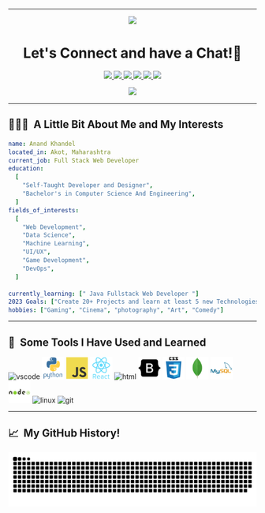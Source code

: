 <!-- <h1 align="center">Hi 👋, I'm Anand</h1>
<h3 align="center">A passionate fullstack web developer from India</h3> 

- 💬 Ask me about **C, C++, JAVA, HTML5, CSS3**

- 📫 How to reach me **Khandelas99@gmail.com**

- 📄 Know about my experiences (https://drive.google.com/file/d/12ckKpMzj47iu814QT3GODHUT8qEAo4SM/view?usp=share_link)

<h3 align="left">Connect with me:</h3>
<p align="left">
</p>

<h3 align="left">Languages and Tools:</h3>
<p align="left"> <a href="https://www.cprogramming.com/" target="_blank" rel="noreferrer"> <img src="https://raw.githubusercontent.com/devicons/devicon/master/icons/c/c-original.svg" alt="c" width="40" height="40"/> </a> <a href="https://www.w3schools.com/cpp/" target="_blank" rel="noreferrer"> <img src="https://raw.githubusercontent.com/devicons/devicon/master/icons/cplusplus/cplusplus-original.svg" alt="cplusplus" width="40" height="40"/> </a> <a href="https://www.w3schools.com/css/" target="_blank" rel="noreferrer"> <img src="https://raw.githubusercontent.com/devicons/devicon/master/icons/css3/css3-original-wordmark.svg" alt="css3" width="40" height="40"/> </a> <a href="https://www.w3.org/html/" target="_blank" rel="noreferrer"> <img src="https://raw.githubusercontent.com/devicons/devicon/master/icons/html5/html5-original-wordmark.svg" alt="html5" width="40" height="40"/> </a> <a href="https://www.java.com" target="_blank" rel="noreferrer"> <img src="https://raw.githubusercontent.com/devicons/devicon/master/icons/java/java-original.svg" alt="java" width="40" height="40"/> </a> <a href="https://developer.mozilla.org/en-US/docs/Web/JavaScript" target="_blank" rel="noreferrer"> <img src="https://raw.githubusercontent.com/devicons/devicon/master/icons/javascript/javascript-original.svg" alt="javascript" width="40" height="40"/> </a> </p>
 -->
<!-- <h3 align="left">Support:</h3>
<p><a href="https://www.buymeacoffee.com/ezio"> <img align="left" src="https://cdn.buymeacoffee.com/buttons/v2/default-yellow.png" height="50" width="210" alt="ezio" /></a><a href="https://ko-fi.com/ezio"> <img align="left" src="https://cdn.ko-fi.com/cdn/kofi3.png?v=3" height="50" width="210" alt="ezio" /></a></p><br><br> -->

 

 --- 
 
 <p align="center">
  <img src="https://capsule-render.vercel.app/api?type=waving&color=gradient&text=Hello!&height=100&section=header"/>
</p>

<h1 align="center">
  Let's Connect and have a Chat!💬
</h1>

<p align="center">
<a href="#">
  <img height="50" src="https://user-images.githubusercontent.com/46517096/166972883-f5f1d88c-0246-4374-88ac-ded0f2cf0699.png"/>
</a>
<a href="https://www.linkedin.com/in/anand-khandel-709249236/">
  <img height="50" src="https://user-images.githubusercontent.com/46517096/166973395-19676cd8-f8ec-4abf-83ff-da8243505b82.png"/>
</a>
<a href="#">
  <img height="50" src="https://user-images.githubusercontent.com/46517096/166973962-d05d145a-b6a0-4643-bd3d-5ac845679367.png"/>
</a>
<a href="#">
  <img height="50" src="https://user-images.githubusercontent.com/46517096/166974096-7aeecad4-483e-4c85-983f-f4b37b3f794e.png"/>
</a>
<a href="#">
  <img height="50" src="https://user-images.githubusercontent.com/46517096/166974271-91dfa250-d70b-4cb9-8707-f1bda1b708c3.png"/>
</a>
<a href="https://www.instagram.com/_ezio_24/">
  <img height="50" src="https://user-images.githubusercontent.com/46517096/166974368-9798f39f-1f46-499c-b14e-81f0a3f83a06.png"/>
</a>
</p>

<p align="center">
  <img src= "https://i.giphy.com/media/q217GUnfKAmJlFcjBX/giphy.webp">
</p>

---

<h2> 👨🏻‍💻 &nbsp;A Little Bit About Me and My Interests</h2>

```yaml
name: Anand Khandel
located_in: Akot, Maharashtra
current_job: Full Stack Web Developer
education:
  [
    "Self-Taught Developer and Designer",
    "Bachelor's in Computer Science And Engineering",
  ]
fields_of_interests:
  [
    "Web Development",
    "Data Science",
    "Machine Learning",
    "UI/UX",
    "Game Development",
    "DevOps",
  ]
  
currently_learning: [" Java Fullstack Web Developer "]
2023 Goals: ["Create 20+ Projects and learn at least 5 new Technologies."]
hobbies: ["Gaming", "Cinema", "photography", "Art", "Comedy"]
```
  
---  
  
<h2> 🚀 &nbsp;Some Tools I Have Used and Learned</h2>
<p align="left">
<img src="https://cdn.jsdelivr.net/gh/devicons/devicon/icons/vscode/vscode-original.svg" alt="vscode" width="45" height="45"/>
<img src="https://raw.githubusercontent.com/devicons/devicon/master/icons/python/python-original-wordmark.svg" alt="python" width="45" height="45" />
<!-- <img src="https://cdn.jsdelivr.net/gh/devicons/devicon/icons/cplusplus/cplusplus-original.svg" width="45" height="45"/> -->
<img src="https://raw.githubusercontent.com/devicons/devicon/master/icons/javascript/javascript-original.svg" alt="javascript" width="45" height="45" />
<img src="https://raw.githubusercontent.com/devicons/devicon/master/icons/react/react-original-wordmark.svg" alt="react" width="45" height="45" />
<!-- <img src="https://cdn.jsdelivr.net/gh/devicons/devicon/icons/vuejs/vuejs-original-wordmark.svg" alt="VueJS" width="45" height="45"/> -->
<img src="https://cdn.jsdelivr.net/gh/devicons/devicon/icons/html5/html5-original.svg" alt="html" width="45" height="45"/>
<img src="https://raw.githubusercontent.com/devicons/devicon/master/icons/bootstrap/bootstrap-plain.svg" alt="bootstrap" width="45" height="45" />
<img src="https://raw.githubusercontent.com/devicons/devicon/master/icons/css3/css3-original-wordmark.svg" alt="css3" width="45" height="45" />
<img src="https://raw.githubusercontent.com/devicons/devicon/master/icons/mongodb/mongodb-original.svg" alt="mongodb" width="45" height="45" />
<img src="https://raw.githubusercontent.com/devicons/devicon/master/icons/mysql/mysql-original-wordmark.svg" alt="mysql" width="45" height="45" />
<img src="https://raw.githubusercontent.com/devicons/devicon/master/icons/nodejs/nodejs-original-wordmark.svg" alt="nodejs" width="45" height="45" />
<!-- <img src="https://cdn.jsdelivr.net/gh/devicons/devicon/icons/php/php-original.svg" alt="php" width="45" height="45"/> -->
<!-- <img src="https://cdn.jsdelivr.net/gh/devicons/devicon/icons/laravel/laravel-plain-wordmark.svg" alt="Laravel" width="45" height="45"/> -->
<!-- <img src="https://cdn.jsdelivr.net/gh/devicons/devicon/icons/flutter/flutter-original.svg" alt="flutter" width="45" height="45"/> -->
<!-- <img src="https://cdn.jsdelivr.net/gh/devicons/devicon/icons/docker/docker-original.svg" alt="docker" width="45" height="45"/> -->
<!-- <img src="https://cdn.jsdelivr.net/gh/devicons/devicon/icons/kubernetes/kubernetes-plain.svg" alt="kubernetes" width="45" height="45"/> -->
<!-- <img src="https://cdn.jsdelivr.net/gh/devicons/devicon/icons/amazonwebservices/amazonwebservices-plain-wordmark.svg" width="45" height="45"/> -->
<img src="https://cdn.jsdelivr.net/gh/devicons/devicon/icons/linux/linux-original.svg" alt="linux" width="45" height="45"/>       
<img src="https://cdn.jsdelivr.net/gh/devicons/devicon/icons/git/git-original.svg" alt="git" width="45" height="45"/>
<!-- <img src="https://cdn.jsdelivr.net/gh/devicons/devicon/icons/bash/bash-original.svg" alt="bash" width="45" height="45"/> -->
<!-- <img src="https://cdn.jsdelivr.net/gh/devicons/devicon/icons/figma/figma-original.svg" alt="figma" width="45" height="45"/>    -->
</p>

---

<h2> 📈 &nbsp;My GitHub History!</h2>

![Snake animation](https://github.com/ezio-24/snake.svg/blob/main/.github/workflows/snake.svg)
  
  
 

